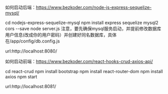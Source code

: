 如何启动后端：https://www.bezkoder.com/node-js-express-sequelize-mysql/

cd nodejs-express-sequelize-mysql
npm install express sequelize mysql2 cors --save
node server.js
注意，要先确保mysql服务启动，并提前修改数据库用户信息(改成你的用户密码）并创建好同名数据库，具体在/app/config/db.config.js

url:http://localhost:8080/

如何启动前端：https://www.bezkoder.com/react-hooks-crud-axios-api/

cd react-crud
npm install bootstrap
npm install react-router-dom
npm install axios
npm start

url:http://localhost:8081/